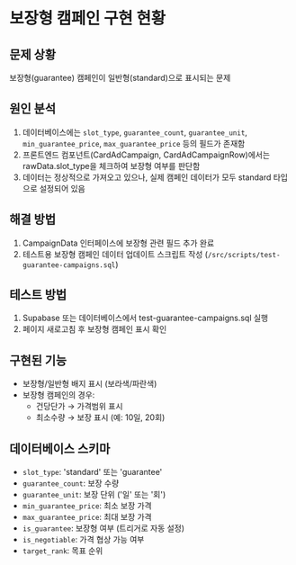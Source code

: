 # 보장형 캠페인 구현 현황

## 문제 상황
보장형(guarantee) 캠페인이 일반형(standard)으로 표시되는 문제

## 원인 분석
1. 데이터베이스에는 `slot_type`, `guarantee_count`, `guarantee_unit`, `min_guarantee_price`, `max_guarantee_price` 등의 필드가 존재함
2. 프론트엔드 컴포넌트(CardAdCampaign, CardAdCampaignRow)에서는 rawData.slot_type을 체크하여 보장형 여부를 판단함
3. 데이터는 정상적으로 가져오고 있으나, 실제 캠페인 데이터가 모두 standard 타입으로 설정되어 있음

## 해결 방법
1. CampaignData 인터페이스에 보장형 관련 필드 추가 완료
2. 테스트용 보장형 캠페인 데이터 업데이트 스크립트 작성 (`/src/scripts/test-guarantee-campaigns.sql`)

## 테스트 방법
1. Supabase 또는 데이터베이스에서 test-guarantee-campaigns.sql 실행
2. 페이지 새로고침 후 보장형 캠페인 표시 확인

## 구현된 기능
- 보장형/일반형 배지 표시 (보라색/파란색)
- 보장형 캠페인의 경우:
  - 건당단가 → 가격범위 표시
  - 최소수량 → 보장 표시 (예: 10일, 20회)

## 데이터베이스 스키마
- `slot_type`: 'standard' 또는 'guarantee'
- `guarantee_count`: 보장 수량
- `guarantee_unit`: 보장 단위 ('일' 또는 '회')
- `min_guarantee_price`: 최소 보장 가격
- `max_guarantee_price`: 최대 보장 가격
- `is_guarantee`: 보장형 여부 (트리거로 자동 설정)
- `is_negotiable`: 가격 협상 가능 여부
- `target_rank`: 목표 순위